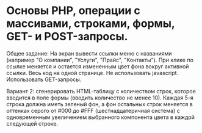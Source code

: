 Основы PHP,  операции с массивами, строками, формы, 
GET- и POST-запросы.
====================================================

Общее задание:
На экран вывести ссылки меню с названиями (например  "О компании", "Услуги", "Прайс", "Контакты").  При клике по ссылке меняется и остается измененным цвет фона вокруг активной ссылки. Весь код на одной странице. Не использовать javascript. Использовать GET-запросы.

Вариант 2: сгенерировать HTML-таблицу с количеством строк, которое вводится в поле формы (вводить количество не менее 10). Каждая 5-я строка должна иметь зеленый фон, а фон остальных строк меняется в оттенках серого от #000 до #FFF (шестнадцатеричная система) с  одновременным увеличением выбранного компонента цвета в каждой следующей строке.
